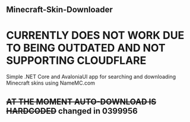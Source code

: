 ## Minecraft-Skin-Downloader

# CURRENTLY DOES NOT WORK DUE TO BEING OUTDATED AND NOT SUPPORTING CLOUDFLARE

Simple .NET Core and AvaloniaUI app for searching and downloading Minecraft skins using NameMC.com
## ~~AT THE MOMENT AUTO-DOWNLOAD IS HARDCODED~~ changed in 0399956
